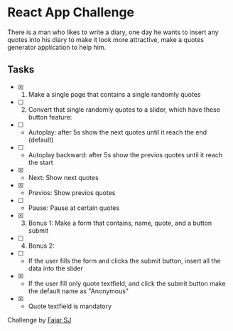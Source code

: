# React App Challenge

There is a man who likes to write a diary, one day he wants to insert any quotes into his diary to make it look more attractive, make a quotes generator application to help him.

## Tasks
- [x] 1. Make a single page that contains a single randomly quotes
- [ ] 2. Convert that single randomly quotes to a slider, which have these button feature:
- [ ]  - Autoplay: after 5s show the next quotes until it reach the end (default)
- [ ]  - Autoplay backward: after 5s show the previos quotes until it reach the start
- [x]  - Next: Show next quotes
- [x]  - Previos: Show previos quotes
- [ ]  - Pause: Pause at certain quotes
- [x] 3. Bonus 1: Make a form that contains, name, quote, and a button submit
- [ ] 4. Bonus 2: 
- [ ]  - If the user fills the form and clicks the submit button, insert all the data into the slider
- [x]  - If the user fill only quote textfield, and click the submit button make the default name as "Anonymous"
- [x]  - Quote textfield is mandatory

Challenge by [Fajar SJ](https://github.com/FajarSJ)
